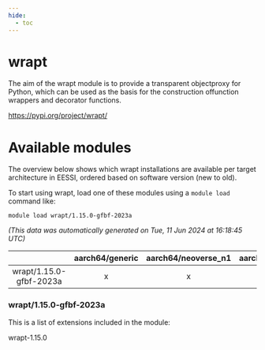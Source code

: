 ```yaml
---
hide:
  - toc
---
```


wrapt
=====


The aim of the wrapt module is to provide a transparent objectproxy for Python, which can be used as the basis for the construction offunction wrappers and decorator functions.

https://pypi.org/project/wrapt/
# Available modules


The overview below shows which wrapt installations are available per target architecture in EESSI, ordered based on software version (new to old).

To start using wrapt, load one of these modules using a `module load` command like:

```shell
module load wrapt/1.15.0-gfbf-2023a
```

*(This data was automatically generated on Tue, 11 Jun 2024 at 16:18:45 UTC)*  

| |aarch64/generic|aarch64/neoverse_n1|aarch64/neoverse_v1|x86_64/generic|x86_64/amd/zen2|x86_64/amd/zen3|x86_64/intel/haswell|x86_64/intel/skylake_avx512|
| :---: | :---: | :---: | :---: | :---: | :---: | :---: | :---: | :---: |
|wrapt/1.15.0-gfbf-2023a|x|x|x|x|x|x|x|x|


### wrapt/1.15.0-gfbf-2023a

This is a list of extensions included in the module:

wrapt-1.15.0